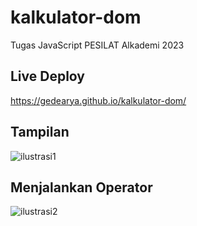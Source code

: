 # kalkulator-dom
Tugas JavaScript PESILAT Alkademi 2023

## Live Deploy
https://gedearya.github.io/kalkulator-dom/

## Tampilan 
![ilustrasi1](https://user-images.githubusercontent.com/75374189/236570785-2ddf695a-643d-4e32-88fa-63e57f99583f.jpg)


## Menjalankan Operator
![ilustrasi2](https://user-images.githubusercontent.com/75374189/236570642-60fae143-9dae-4292-98e6-4e14797086b0.jpg)
